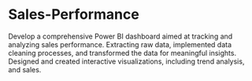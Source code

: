 # Sales-Performance
Develop a comprehensive Power BI dashboard aimed at tracking and analyzing sales performance. Extracting raw data, implemented data cleaning processes, and transformed the data for meaningful insights. Designed and created interactive visualizations, including trend analysis, and sales.
